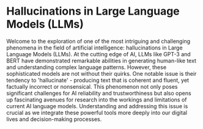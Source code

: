 # Hallucinations in Large Language Models (LLMs)

Welcome to the exploration of one of the most intriguing and challenging phenomena in the field of artificial intelligence: hallucinations in Large Language Models (LLMs). At the cutting edge of AI, LLMs like GPT-3 and BERT have demonstrated remarkable abilities in generating human-like text and understanding complex language patterns. However, these sophisticated models are not without their quirks. One notable issue is their tendency to 'hallucinate' - producing text that is coherent and fluent, yet factually incorrect or nonsensical. This phenomenon not only poses significant challenges for AI reliability and trustworthiness but also opens up fascinating avenues for research into the workings and limitations of current AI language models. Understanding and addressing this issue is crucial as we integrate these powerful tools more deeply into our digital lives and decision-making processes.

